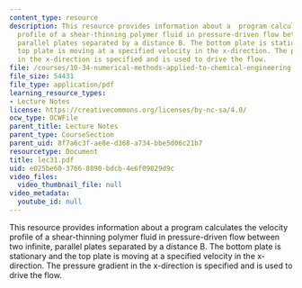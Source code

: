 ```yaml
---
content_type: resource
description: This resource provides information about a  program calculates the velocity
  profile of a shear-thinning polymer fluid in pressure-driven flow between two infinite,
  parallel plates separated by a distance B. The bottom plate is stationary and the
  top plate is moving at a specified velocity in the x-direction. The pressure gradient
  in the x-direction is specified and is used to drive the flow.
file: /courses/10-34-numerical-methods-applied-to-chemical-engineering-fall-2005/e025be6037668890bdcb4e6f09829d9c_lec31.pdf
file_size: 54431
file_type: application/pdf
learning_resource_types:
- Lecture Notes
license: https://creativecommons.org/licenses/by-nc-sa/4.0/
ocw_type: OCWFile
parent_title: Lecture Notes
parent_type: CourseSection
parent_uid: 8f7a6c3f-ae8e-d368-a734-bbe5d06c21b7
resourcetype: Document
title: lec31.pdf
uid: e025be60-3766-8890-bdcb-4e6f09829d9c
video_files:
  video_thumbnail_file: null
video_metadata:
  youtube_id: null
---
```

This resource provides information about a  program calculates the velocity profile of a shear-thinning polymer fluid in pressure-driven flow between two infinite, parallel plates separated by a distance B. The bottom plate is stationary and the top plate is moving at a specified velocity in the x-direction. The pressure gradient in the x-direction is specified and is used to drive the flow.